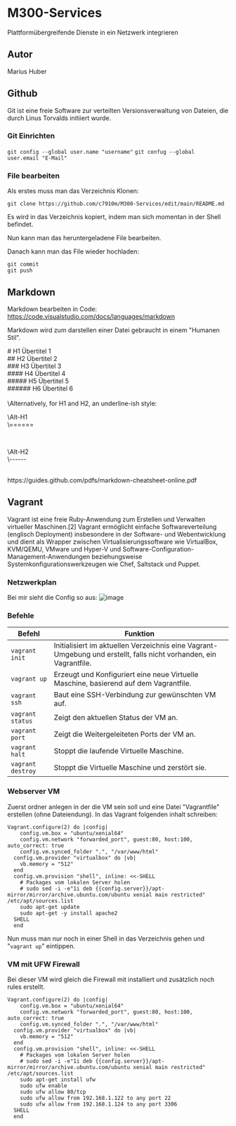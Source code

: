 # M300-Services
Plattformübergreifende Dienste in ein Netzwerk integrieren

## Autor
Marius Huber

## Github
Git ist eine freie Software zur verteilten Versionsverwaltung von Dateien, die durch Linus Torvalds initiiert wurde.

### Git Einrichten
```git config --global user.name "username"```
```git confug --global user.email "E-Mail"```

### File bearbeiten
Als erstes muss man das Verzeichnis Klonen:
```
git clone https://github.com/c7910m/M300-Services/edit/main/README.md
```
Es wird in das Verzeichnis kopiert, indem man sich momentan in der Shell befindet.

Nun kann man das heruntergeladene File bearbeiten.

Danach kann man das File wieder hochladen:
```
git commit
git push
```


## Markdown
Markdown bearbeiten in Code:
https://code.visualstudio.com/docs/languages/markdown

Markdown wird zum darstellen einer Datei gebraucht in einem "Humanen Stil".
<br>

\# H1 Übertitel 1 <br>
\## H2 Übertitel 2 <br>
\### H3 Übertitel 3 <br>
\#### H4 Übertitel 4 <br>
\##### H5 Übertitel 5 <br>
\###### H6 Übertitel 6 <br>
<br>
\Alternatively, for H1 and H2, an underline-ish style: <br>

<p> \Alt-H1 <br>
\====== </p>
<br>
<p> \Alt-H2 <br>
\------ </p>
<br>
https://guides.github.com/pdfs/markdown-cheatsheet-online.pdf

## Vagrant
Vagrant ist eine freie Ruby-Anwendung zum Erstellen und Verwalten virtueller Maschinen.[2] Vagrant ermöglicht einfache Softwareverteilung (englisch Deployment) insbesondere in der Software- und Webentwicklung und dient als Wrapper zwischen Virtualisierungssoftware wie VirtualBox, KVM/QEMU, VMware und Hyper-V und Software-Configuration-Management-Anwendungen beziehungsweise Systemkonfigurationswerkzeugen wie Chef, Saltstack und Puppet.

### Netzwerkplan

Bei mir sieht die Config so aus:
![image](https://user-images.githubusercontent.com/50829674/110802925-f4d4a980-827e-11eb-94ff-dd1340fee389.png)


### Befehle
| Befehl            | Funktion                                             |
| -------------     | ---------------------------------------------------- | 
| ```vagrant init```      | Initialisiert im aktuellen Verzeichnis eine Vagrant-Umgebung und erstellt, falls nicht vorhanden, ein Vagrantfile. |
| ```vagrant up```        | Erzeugt und Konfiguriert eine neue Virtuelle Maschine, basierend auf dem Vagrantfile. |
| ```vagrant ssh```       | Baut eine SSH-Verbindung zur gewünschten VM auf. |
| ```vagrant status```    | Zeigt den aktuellen Status der VM an. |
| ```vagrant port```      | Zeigt die Weitergeleiteten Ports der VM an. |
| ```vagrant halt```      | Stoppt die laufende Virtuelle Maschine. |
| ```vagrant destroy```   | Stoppt die Virtuelle Maschine und zerstört sie. |

### Webserver VM
Zuerst ordner anlegen in der die VM sein soll und eine Datei "Vagrantfile" erstellen (ohne Dateiendung).
In das Vagrant folgenden inhalt schreiben: <br>
```
Vagrant.configure(2) do |config|
    config.vm.box = "ubuntu/xenial64"
    config.vm.network "forwarded_port", guest:80, host:100, auto_correct: true
    config.vm.synced_folder ".", "/var/www/html"  
  config.vm.provider "virtualbox" do |vb|
    vb.memory = "512"  
  end
  config.vm.provision "shell", inline: <<-SHELL
    # Packages vom lokalen Server holen
    # sudo sed -i -e"1i deb {{config.server}}/apt-mirror/mirror/archive.ubuntu.com/ubuntu xenial main restricted" /etc/apt/sources.list 
    sudo apt-get update
    sudo apt-get -y install apache2 
  SHELL
  end
```
Nun muss man nur noch in einer Shell in das Verzeichnis gehen und "`vagrant up`" eintippen.

### VM mit UFW Firewall
Bei dieser VM wird gleich die Firewall mit installiert und zusätzlich noch rules erstellt.
```
Vagrant.configure(2) do |config|
    config.vm.box = "ubuntu/xenial64"
    config.vm.network "forwarded_port", guest:80, host:100, auto_correct: true
    config.vm.synced_folder ".", "/var/www/html"  
  config.vm.provider "virtualbox" do |vb|
    vb.memory = "512"  
  end
  config.vm.provision "shell", inline: <<-SHELL
    # Packages vom lokalen Server holen
    # sudo sed -i -e"1i deb {{config.server}}/apt-mirror/mirror/archive.ubuntu.com/ubuntu xenial main restricted" /etc/apt/sources.list 
    sudo apt-get install ufw
    sudo ufw enable
    sudo ufw allow 80/tcp
    sudo ufw allow from 192.168.1.122 to any port 22
    sudo ufw allow from 192.168.1.124 to any port 3306
  SHELL
  end
```
